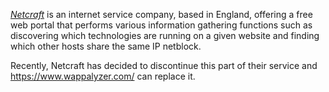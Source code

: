 [_Netcraft_](https://www.netcraft.com/) is an internet service company, based in England, offering a free web portal that performs various information gathering functions such as discovering which technologies are running on a given website and finding which other hosts share the same IP netblock.

Recently, Netcraft has decided to discontinue this part of their service and https://www.wappalyzer.com/ can replace it.